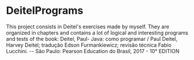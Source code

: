 # DeitelPrograms
This project consists in Deitel's exercises made by myself. They are organized in chapters and contains a lot of logical and interesting programs and tests of the book: Deitel, Paul- Java: como programar / Paul Deitel, Harvey Deitel; tradução Edson
Furmankiewicz; revisão técnica Fabio Lucchini. -- São Paulo: Pearson Education do Brasil, 2017 - 10° EDITION

